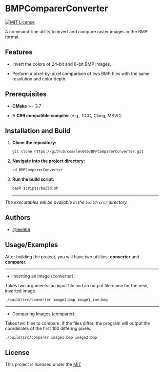 # BMPComparerConverter
[![MIT License](https://img.shields.io/badge/License-MIT-green.svg)](https://github.com/lev666/BMPComparerConverter/blob/main/LICENSE)

A command-line utility to invert and compare raster images in the BMP format.

## Features

- Invert the colors of 24-bit and 8-bit BMP images.

- Perform a pixel-by-pixel comparison of two BMP files with the same resolution and color depth.


## Prerequisites
* **CMake** >= 3.7

* A **C99 compatible compiler** (e.g., GCC, Clang, MSVC)

## Installation and Build

1.  **Clone the repository:**
    ```sh
    git clone https://github.com/lev666/BMPComparerConverter.git
    ```

2.  **Navigate into the project directory:**
    ```sh
    cd BMPComparerConverter
    ```

3.  **Run the build script:**
    ```sh
    bash scripts/build.sh
    ```
    ***
*The executables will be available in the `build/src/` directory.*
## Authors

- [@lev666](https://www.github.com/lev666)


## Usage/Examples

After building the project, you will have two utilities: **converter** and **comparer**.
***

- Inverting an Image (converter):

Takes two arguments: an input file and an output file name for the new, inverted image.

```sh
./build/src/converter image1.bmp image1_inv.bmp
```
***
- Comparing Images (comparer):

Takes two files to compare. If the files differ, the program will output the coordinates of the first 100 differing pixels.

```sh
./build/src/comparer image1.bmp image2.bmp
```
## License

This project is licensed under the [MIT](https://github.com/lev666/BMPComparerConverter/blob/main/LICENSE)


